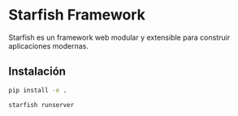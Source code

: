 # Starfish Framework

Starfish es un framework web modular y extensible para construir aplicaciones modernas.

## Instalación

```sh
pip install -e .

starfish runserver
